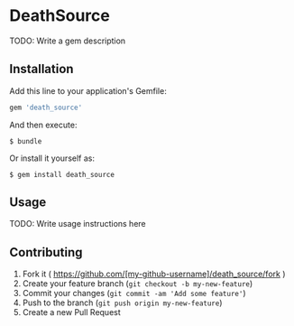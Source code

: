 # DeathSource

TODO: Write a gem description

## Installation

Add this line to your application's Gemfile:

```ruby
gem 'death_source'
```

And then execute:

    $ bundle

Or install it yourself as:

    $ gem install death_source

## Usage

TODO: Write usage instructions here

## Contributing

1. Fork it ( https://github.com/[my-github-username]/death_source/fork )
2. Create your feature branch (`git checkout -b my-new-feature`)
3. Commit your changes (`git commit -am 'Add some feature'`)
4. Push to the branch (`git push origin my-new-feature`)
5. Create a new Pull Request
